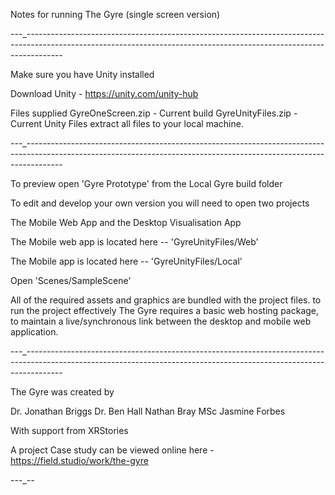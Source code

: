 Notes for running The Gyre (single screen version)

---_---------------------------------------------------------------------------------------------------------------------------------------------------------------------

Make sure you have Unity installed

Download Unity - https://unity.com/unity-hub

Files supplied
GyreOneScreen.zip - Current build
GyreUnityFiles.zip - Current Unity Files
extract all files to your local machine.


---_---------------------------------------------------------------------------------------------------------------------------------------------------------------------

To preview open 'Gyre Prototype' from the Local Gyre build folder

To edit and develop your own version you will need to open two projects

The Mobile Web App and the Desktop Visualisation App

The Mobile web app is located here -- 'GyreUnityFiles/Web'

The Mobile app is located here -- 'GyreUnityFiles/Local'

Open 'Scenes/SampleScene'

All of the required assets and graphics are bundled with the project files. to run the project effectively The Gyre requires a basic web hosting package, to maintain a live/synchronous link between the desktop and mobile web application.


---_---------------------------------------------------------------------------------------------------------------------------------------------------------------------

The Gyre was created by

Dr. Jonathan Briggs
Dr. Ben Hall
Nathan Bray MSc
Jasmine Forbes

With support from XRStories

A project Case study can be viewed online here - https://field.studio/work/the-gyre

---_--
